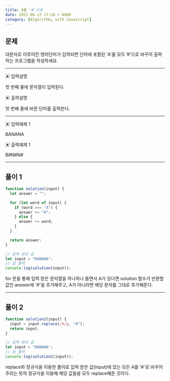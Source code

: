 ```yaml
---
title: A를 '#'으로
date: 2022-06-13 17:28 + 0900
category: [Algorithm, with Javascript]
---
```


## 문제

대문자로 이루어진 영어단어가 입력되면 단어에 포함된 ‘A'를 모두 ’#‘으로 바꾸어 출력하는 프로그램을 작성하세요.

<hr>

▣ 입력설명

첫 번째 줄에 문자열이 입력된다.

▣ 출력설명

첫 번째 줄에 바뀐 단어를 출력한다.

<hr>

▣ 입력예제 1

BANANA

▣ 출력예제 1

B#N#N#

<hr>

## 풀이 1

```js
function solution(input) {
  let answer = "";

  for (let word of input) {
    if (word === "A") {
      answer += "#";
    } else {
      answer += word;
    }
  }

  return answer;
}

// 입력 받은 값
let input = "BANANA";
// 답 출력
console.log(solution(input));
```

for 문을 통해 입력 받은 문자열을 하나하나 돌면서 A가 있다면 solution 함수가 반환할 값인 answer에 '#'을 추가해주고, A가 아니라면 해당 문자를 그대로 추가해준다.

<hr>

## 풀이 2

```js
function solution2(input) {
  input = input.replace(/A/g, "#");
  return input;
}

// 입력 받은 값
let input = "BANANA";
// 답 출력
console.log(solution2(input));
```

replace와 정규식을 이용한 풀이로 입력 받은 값(input)에 있는 모든 A를 '#'로 바꾸어주라는 뜻의 정규식을 이용해 해당 값들을 모두 replace해준 것이다.
